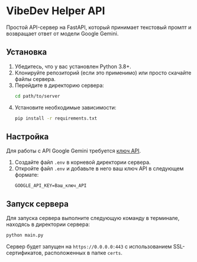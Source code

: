 # VibeDev Helper API

Простой API-сервер на FastAPI, который принимает текстовый промпт и возвращает ответ от модели Google Gemini.

## Установка

1.  Убедитесь, что у вас установлен Python 3.8+.
2.  Клонируйте репозиторий (если это применимо) или просто скачайте файлы сервера.
3.  Перейдите в директорию сервера:
    ```sh
    cd path/to/server
    ```
4.  Установите необходимые зависимости:
    ```sh
    pip install -r requirements.txt
    ```

## Настройка

Для работы с API Google Gemini требуется [ключ API](https://aistudio.google.com/app/apikey).

1.  Создайте файл `.env` в корневой директории сервера.
2.  Откройте файл `.env` и добавьте в него ваш ключ API в следующем формате:
    ```
    GOOGLE_API_KEY=Ваш_ключ_API
    ```

## Запуск сервера

Для запуска сервера выполните следующую команду в терминале, находясь в директории сервера:

```sh
python main.py
```

Сервер будет запущен на `https://0.0.0.0:443` с использованием SSL-сертификатов, расположенных в папке `certs`.
